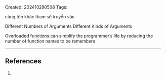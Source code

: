Created: 202410290508
Tags: 

cùng tên khác tham số truyền vào

Different Numbers of Arguments
Different Kinds of Arguments

Overloaded functions can simplify the programmer’s life by reducing the number of function names to be remembere


-----
## References
1. 
